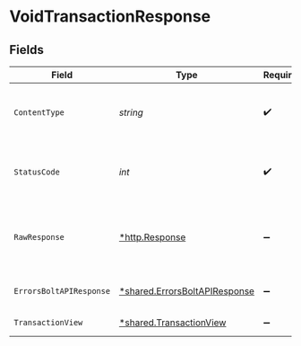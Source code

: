 # VoidTransactionResponse


## Fields

| Field                                                                         | Type                                                                          | Required                                                                      | Description                                                                   |
| ----------------------------------------------------------------------------- | ----------------------------------------------------------------------------- | ----------------------------------------------------------------------------- | ----------------------------------------------------------------------------- |
| `ContentType`                                                                 | *string*                                                                      | :heavy_check_mark:                                                            | HTTP response content type for this operation                                 |
| `StatusCode`                                                                  | *int*                                                                         | :heavy_check_mark:                                                            | HTTP response status code for this operation                                  |
| `RawResponse`                                                                 | [*http.Response](https://pkg.go.dev/net/http#Response)                        | :heavy_minus_sign:                                                            | Raw HTTP response; suitable for custom response parsing                       |
| `ErrorsBoltAPIResponse`                                                       | [*shared.ErrorsBoltAPIResponse](../../models/shared/errorsboltapiresponse.md) | :heavy_minus_sign:                                                            | Generic Error Schema                                                          |
| `TransactionView`                                                             | [*shared.TransactionView](../../models/shared/transactionview.md)             | :heavy_minus_sign:                                                            | Void Successful                                                               |